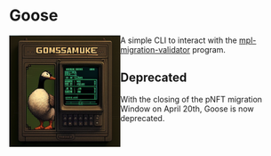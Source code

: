 # Goose

<img align="left" width="200" height="200" src="goose.png">


A simple CLI to interact with the [mpl-migration-validator](https://github.com/metaplex-foundation/mpl-migration-validator) program.

## Deprecated

With the closing of the pNFT migration Window on April 20th, Goose is now deprecated.